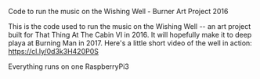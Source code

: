 Code to run the music on the Wishing Well - Burner Art Project 2016

This is the code used to run the music on the Wishing Well -- an art project built for That Thing At The Cabin VI in 2016. It will hopefully make it to deep playa at Burning Man in 2017. Here's a little short video of the well in action: https://cl.ly/0d3k3H420P0S

Everything runs on one RaspberryPi3

